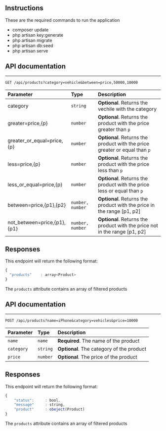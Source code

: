 ## Instructions

These are the required commands to run the application

-   composer update
-   php artisan key:generate
-   php artisan migrate
-   php artisan db:seed
-   php artisan serve

## API documentation

---

```http
GET /api/products?category=vehicle&between=price,50000,10000
```

| Parameter                   | Type             | Description                                                                |
| :-------------------------- | :--------------- | :------------------------------------------------------------------------- |
| category                    | `string`         | **Optional**. Returns the vechile with the category                        |
| greater=price,{p}           | `number`         | **Optional**. Returns the product with the price greater than `p`          |
| greater_or_equal=price,{p}  | `number`         | **Optional**. Returns the product with the price greater or equal than `p` |
| less=price,{p}              | `number`         | **Optional**. Returns the product with the price less than `p`             |
| less_or_equal=price,{p}     | `number`         | **Optional**. Returns the product with the price less or equal than `p`    |
| between=price,{p1},{p2}     | `number, number` | **Optional**. Returns the product with the price in the range [p1, p2]     |
| not_between=price,{p1},{p1} | `number, number` | **Optional**. Returns the product with the price not in the range [p1, p2] |

## Responses

This endpoint will return the following format:

```javascript
{
  "products"    : array<Product>
}
```

The `products` attribute contains an array of filtered products

## API documentation

---

```http
POST /api/products?name=iPhone&category=vehicles&price=10000
```

| Parameter  | Type     | Description                               |
| :--------- | :------- | :---------------------------------------- |
| `name`     | `name`   | **Required**. The name of the product     |
| `category` | `string` | **Optional**. The category of the product |
| `price`    | `number` | **Optional**. The price of the product    |

## Responses

This endpoint will return the following format:

```javascript
{
    "status":     : bool,
    "message"     : string,
    "product"     : obeject(Product)
}
```

The `products` attribute contains an array of filtered products
